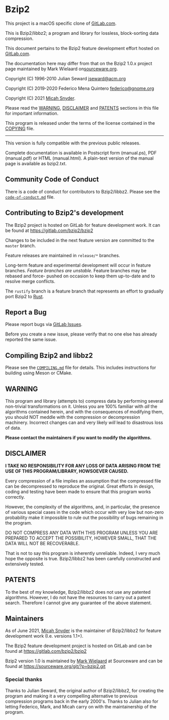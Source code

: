 Bzip2
=====

This project is a macOS specific clone of [GitLab.com](https://gitlab.com/bzip2/bzip2).


This is Bzip2/libbz2; a program and library for lossless, block-sorting data
compression.

This document pertains to the Bzip2 feature development effort hosted on
[GitLab.com](https://gitlab.com/bzip2/bzip2).

The documentation here may differ from that on the Bzip2 1.0.x project page
maintained by Mark Wielaard on[sourceware.org](https://sourceware.org/bzip2/).

Copyright (C) 1996-2010 Julian Seward <jseward@acm.org>

Copyright (C) 2019-2020 Federico Mena Quintero <federico@gnome.org>

Copyright (C) 2021 [Micah Snyder](https://gitlab.com/micahsnyder).

Please read the [WARNING](#warning), [DISCLAIMER](#disclaimer) and
[PATENTS](#patents) sections in this file for important information.

This program is released under the terms of the license contained in the
[COPYING](COPYING) file.

------------------------------------------------------------------

This version is fully compatible with the previous public releases.

Complete documentation is available in Postscript form (manual.ps),
PDF (manual.pdf) or HTML (manual.html).  A plain-text version of the
manual page is available as bzip2.txt.

## Community Code of Conduct

There is a code of conduct for contributors to Bzip2/libbz2.
Please see the [`code-of-conduct.md`](code-of-conduct.md) file.

## Contributing to Bzip2's development

The Bzip2 project is hosted on GitLab for feature development work.
It can be found at https://gitlab.com/bzip2/bzip2

Changes to be included in the next feature version are committed to the
`master` branch.

Feature releases are maintained in `release/*` branches.

Long-term feature and experimental development will occur in feature branches.
*Feature branches are unstable.* Feature branches may be rebased and force-
pushed on occasion to keep them up-to-date and to resolve merge conflicts.

The `rustify` branch is a feature branch that represents an effort to
gradually port Bzip2 to [Rust](https://www.rust-lang.org).

## Report a Bug

Please report bugs via [GitLab Issues](https://gitlab.com/bzip2/bzip2/issues).

Before you create a new issue, please verify that no one else has already
reported the same issue.

## Compiling Bzip2 and libbz2

Please see the [`COMPILING.md`](COMPILING.md) file for details.
This includes instructions for building using Meson or CMake.

## WARNING

This program and library (attempts to) compress data by performing several
non-trivial transformations on it. Unless you are 100% familiar with *all* the
algorithms contained herein, and with the consequences of modifying them, you
should NOT meddle with the compression or decompression machinery.
Incorrect changes can and very likely *will* lead to disastrous loss of data.

**Please contact the maintainers if you want to modify the algorithms.**

## DISCLAIMER

**I TAKE NO RESPONSIBILITY FOR ANY LOSS OF DATA ARISING FROM THE USE OF THIS
PROGRAM/LIBRARY, HOWSOEVER CAUSED.**

Every compression of a file implies an assumption that the compressed file can
be decompressed to reproduce the original. Great efforts in design, coding and
testing have been made to ensure that this program works correctly.

However, the complexity of the algorithms, and, in particular, the presence of
various special cases in the code which occur with very low but non-zero
probability make it impossible to rule out the possibility of bugs remaining in
the program.

DO NOT COMPRESS ANY DATA WITH THIS PROGRAM UNLESS YOU ARE PREPARED TO ACCEPT
THE POSSIBILITY, HOWEVER SMALL, THAT THE DATA WILL NOT BE RECOVERABLE.

That is not to say this program is inherently unreliable.
Indeed, I very much hope the opposite is true.
Bzip2/libbz2 has been carefully constructed and extensively tested.

## PATENTS

To the best of my knowledge, Bzip2/libbz2 does not use any patented algorithms.
However, I do not have the resources to carry out a patent search.
Therefore I cannot give any guarantee of the above statement.

## Maintainers

As of June 2021, [Micah Snyder](https://gitlab.com/micahsnyder) is the
maintainer of Bzip2/libbz2 for feature development work (I.e. versions 1.1+).

The Bzip2 feature development project is hosted on GitLab and can be found at
https://gitlab.com/bzip2/bzip2

Bzip2 version 1.0 is maintained by [Mark Wielaard](https://www.klomp.org/mark/)
at Sourceware and can be found at https://sourceware.org/git/?p=bzip2.git

### Special thanks

Thanks to Julian Seward, the original author of Bzip2/libbz2, for creating the
program and making it a very compelling alternative to previous compression
programs back in the early 2000's. Thanks to Julian also for letting Federico,
Mark, and Micah carry on with the maintainership of the program.
